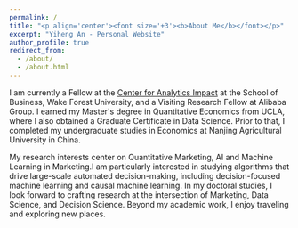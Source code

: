```yaml
---
permalink: /
title: "<p align='center'><font size='+3'><b>About Me</b></font></p>"
excerpt: "Yiheng An - Personal Website"
author_profile: true
redirect_from: 
  - /about/
  - /about.html
---
```


I am currently a Fellow at the [Center for Analytics Impact](https://business.wfu.edu/center-for-analytics-impact/) at the School of Business, Wake Forest University, and a Visiting Research Fellow at Alibaba Group. I earned my Master's degree in Quantitative Economics from UCLA, where I also obtained a Graduate Certificate in Data Science. Prior to that, I completed my undergraduate studies in Economics at Nanjing Agricultural University in China.

My research interests center on Quantitative Marketing, AI and Machine Learning in Marketing.I am particularly interested in studying algorithms that drive large-scale automated decision-making, including decision-focused machine learning and causal machine learning. In my doctoral studies, I look forward to crafting research at the intersection of Marketing, Data Science, and Decision Science. Beyond my academic work, I enjoy traveling and exploring new places.

<!-- 
# Education
- Master's, Econometrics and Quantitative Economics, University of California, Los Angeles (UCLA), 2022 
- Bachelor's, International Economics and Trade, Nanjing Agricultural University, 2020
 -->

<!-- 
Welcome! My life has taught me that growth often comes from discomfort. I embrace this by seeking out challenges that push me beyond my perceived limits. This approach has allowed me to develop a diverse set of transdisciplinary skills. Today, I am a hybrid: part plant scientist, part data scientist. My current focus is on the intersection of marketing, machine learning, and decision science. 
 -->

<!-- 
<p align="center"><img title="Emmanuel: part plant scientist, part data scientist" alt="" src="images/plant_data_scientist.png"></p> 
 -->


<!-- Calendly badge widget begin -->
<link href="https://assets.calendly.com/assets/external/widget.css" rel="stylesheet">
<script src="https://assets.calendly.com/assets/external/widget.js" type="text/javascript" async></script>
<script type="text/javascript">window.onload = function() { Calendly.initBadgeWidget({ url: 'https://calendly.com/emmanuelmgonzalez/30min_meeting?hide_gdpr_banner=1', text: 'Schedule a meeting with me!', color: '#53951c', textColor: '#ffffff', branding: true }); }</script>
<!-- Calendly badge widget end -->


<!-- 
I received my B.S. in Biology from [Pacific Lutheran University](https://www.plu.edu/). My passion for plant science was sparked in the forests of Washington state and grew during a summer internship at [Dr. Jim Giovannoni's lab](https://btiscience.org/jim-giovannoni/) at the [Boyce Thompson Institute](https://btiscience.org/). I am now a member of the [Pauli lab](https://thepaulilab.com/) at the [University *of* Arizona's School of Plant Sciences](https://cals.arizona.edu/spls/home), where I work with data from the [Field Scanalyzer](https://news.arizona.edu/story/world-s-largest-robotic-field-scanner-now-place). My expertise includes drought stress, plant phenomics, scientific computing, and applied machine learning. My interest in data science began early in my graduate studies and grew as I taught myself computer programming and developed phenomic data processing pipelines. These skills now allow me to explore questions that were once unanswerable due to a lack of data or methods for extracting information from it.
-->


<!-- 
<p align="center"><img title="Emmanuel taking picture of moss in a Washington state forest" alt="" src="images/IMG_20220309_203615.jpg" style="width:60%"></p> 
-->


<!-- 
My research has been [published](publications) in journals such as *Frontiers in Plant Science*, *IEEE Transactions on Geoscience and Remote Sensing*, *The Plant Phenome Journal*, and *Journal of Open Source Education*. I have also been featured in media outlets including the *Wall Street Journal* (see video below), [Seed World](https://seedworld.com/how-the-night-sky-helped-emmanuel-gonzalez-love-plant-breeding/), and [CyVerse News](https://cyverse.org/plants-robots-and-other-interesting-things). My [work](research) explores the variation and temporal basis of adaptive traits in crops such as lettuce, sorghum, and cotton using a range of methods including linear mixed models, machine learning, computer vision, distributed computing, container technology, and geospatial analysis. I have [taught](teaching) courses on cyberinfrastructure, computing technologies, applied machine learning, and biotechnology.
-->

<!--
<p align='center'><i>Watch me open a Wall Street Journal feature!</i></p>

<center><iframe width="560" height="315" src="https://www.youtube.com/embed/da2gKRdMeXY" title="YouTube video player" frameborder="0" allow="accelerometer; autoplay; clipboard-write; encrypted-media; gyroscope; picture-in-picture" allowfullscreen></iframe></center>
-->
